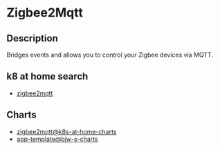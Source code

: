 # Zigbee2Mqtt

## Description

Bridges events and allows you to control your Zigbee devices via MQTT.

## k8 at home search

- [zigbee2mqtt](https://nanne.dev/k8s-at-home-search/#/zigbee2mqtt)

## Charts

- [zigbee2mqtt@k8s-at-home-charts](https://k8s-at-home.com/charts/)
- [app-template@bjw-s-charts](https://bjw-s.github.io/helm-charts/)
